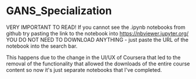 # GANS_Specialization
VERY IMPORTANT TO READ!
If you cannot see the .ipynb notebooks from github try pasting the link to the notebook into
https://nbviewer.jupyter.org/
YOU DO NOT NEED TO DOWNLOAD ANYTHING - just paste the URL of the notebook into the search bar.


This happens due to the change in the UI/UX of Coursera that led to the removal of the functionality that allowed the downloads of the entire course content so now it's just separate notebooks that I've completed.
